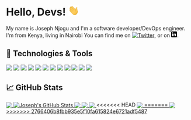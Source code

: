 <!-- [![Header](https://raw.githubusercontent.com/joseph-njogu/joseph-njogu/main/readme_header.png "Header")] -->
# Hello, Devs! <img src="wave.gif" width="30px">
My name is Joseph Njogu and I'm a software developer/DevOps engineer. I'm from Kenya, living in Nairobi You can find me on [![Twitter][1.2]][1],  or on [![LinkedIn][3.2]][3].

## 🔧 Technologies & Tools
![](https://img.shields.io/badge/OS-Linux-informational?style=flat&logo=linux&logoColor=white&color=2bbc8a)
![](https://img.shields.io/badge/Editor-IntelliJ_IDEA-informational?style=flat&logo=intellij-idea&logoColor=white&color=2bbc8a)
![](https://img.shields.io/badge/Code-Python-informational?style=flat&logo=python&logoColor=white&color=2bbc8a)
![](https://img.shields.io/badge/Code-JavaScript-informational?style=flat&logo=javascript&logoColor=white&color=2bbc8a)
![](https://img.shields.io/badge/Shell-Bash-informational?style=flat&logo=gnu-bash&logoColor=white&color=2bbc8a)
![](https://img.shields.io/badge/Tools-PostgreSQL-informational?style=flat&logo=postgresql&logoColor=white&color=2bbc8a)
![](https://img.shields.io/badge/Tools-Docker-informational?style=flat&logo=docker&logoColor=white&color=2bbc8a)
![](https://img.shields.io/badge/Tools-Kubernetes-informational?style=flat&logo=kubernetes&logoColor=white&color=2bbc8a)
![](https://img.shields.io/badge/Tools-Red_Hat_OpenShift-informational?style=flat&logo=red-hat-open-shift&logoColor=white&color=2bbc8a)
![](https://img.shields.io/badge/Cloud-Digital_Ocean-informational?style=flat&logo=digitalocean&logoColor=white&color=2bbc8a)
![](https://img.shields.io/badge/Cloud-AWS-informational?style=flat&logo=aws&logoColor=white&color=2bbc8a)
![](https://img.shields.io/badge/Cloud-GCP-informational?style=flat&logo=gcp&logoColor=white&color=2bbc8a)

## &#x1f4c8; GitHub Stats

<a href="https://github.com/joseph-njogu/joseph-njogu">
  <img align="center" src="https://github-readme-stats.vercel.app/api/top-langs/?username=joseph-njogu&hide=java,html,tex&title_color=ffffff&text_color=c9cacc&icon_color=2bbc8a&bg_color=1d1f21&langs_count=5" />
</a>
<a href="https://github.com/joseph-njogu/joseph-njogu">
  <img align="center" src="https://github-readme-stats.vercel.app/api?username=joseph-njogu&show_icons=true&line_height=27&count_private=true&title_color=ffffff&text_color=c9cacc&icon_color=2bbc8a&bg_color=1d1f21" alt="Joseph's GitHub Stats" />
</a>

<a href="https://github.com/joseph-njogu/meeting-scheduler">
  <img align="center" src="https://github-readme-stats.vercel.app/api/pin/?username=joseph-njogu&repo=meeting-scheduler&title_color=ffffff&text_color=c9cacc&icon_color=2bbc8a&bg_color=1d1f21" />
</a>


<a href="https://github.com/joseph-njogu/Django_local_lib">
  <img align="center" src="https://github-readme-stats.vercel.app/api/pin/?username=joseph-njogu&repo=Django_local_lib&title_color=ffffff&text_color=c9cacc&icon_color=2bbc8a&bg_color=1d1f21" />
</a>    
<a href="https://github.com/joseph-njogu/eldohubcodingchallenge-crudapplication ">
  <img align="center" src="https://github-readme-stats.vercel.app/api/pin/?username=joseph-njogu&repo=eldohubcodingchallenge-crudapplication&title_color=ffffff&text_color=c9cacc&icon_color=2bbc8a&bg_color=1d1f21" />
</a>
<<<<<<< HEAD
<a href="https://github.com/joseph-njogu/
certificate-issuing-system ">
  <img align="center" src="https://github-readme-stats.vercel.app/api/pin/?username=joseph-njogu&repo=
certificate-issuing-system&title_color=ffffff&text_color=c9cacc&icon_color=2bbc8a&bg_color=1d1f21" />
=======
<a href="https://github.com/joseph-njogu/certificate-issuing-system  ">
  <img align="center" src="https://github-readme-stats.vercel.app/api/pin/?username=joseph-njogu&repo=certificate-issuing-system &title_color=ffffff&text_color=c9cacc&icon_color=2bbc8a&bg_color=1d1f21" />
>>>>>>> 2766406b8fbb935e5f10fa615824e6721adf5487
</a>

[1.1]: http://i.imgur.com/tXSoThF.png (twitter icon with padding)
[2.1]: http://i.imgur.com/0o48UoR.png (github icon with padding)

[1.2]: http://i.imgur.com/wWzX9uB.png (twitter icon without padding)
[2.2]: http://i.imgur.com/9I6NRUm.png (github icon without padding)
[3.2]: https://raw.githubusercontent.com/joseph-njogu/joseph-njogu/main/linkedin-3-16.png (LinkedIn icon without padding)

[1]: https://twitter.com/josephnjogu487
[2]: https://github.com/joseph-njogu
[3]: https://www.linkedin.com/in/joseph-njogu/

